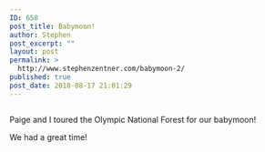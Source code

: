 ```yaml
---
ID: 658
post_title: Babymoon!
author: Stephen
post_excerpt: ""
layout: post
permalink: >
  http://www.stephenzentner.com/babymoon-2/
published: true
post_date: 2018-08-17 21:01:29
---
```

<!-- wp:image {"id":536} -->
<figure class="wp-block-image"><img src="https://i1.wp.com/www.stephenzentner.com/wp-content/uploads/2018/08/IMG_3669.jpg?fit=1060%2C795" alt="" class="wp-image-536"/></figure>
<!-- /wp:image -->

<!-- wp:paragraph -->
<p>Paige and I toured the Olympic National Forest for our babymoon!</p>
<!-- /wp:paragraph -->

<!-- wp:paragraph -->
<p>We had a great time!</p>

<!-- /wp:paragraph -->